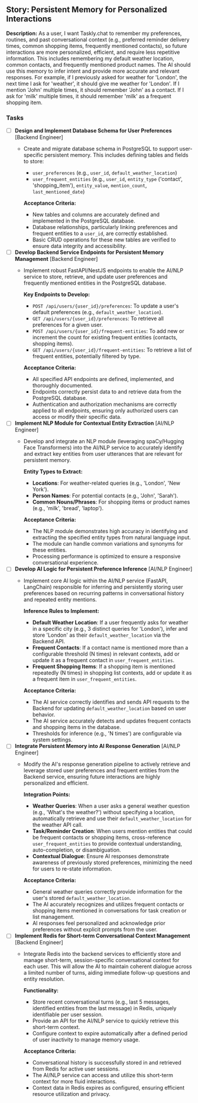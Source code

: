 ## Story: Persistent Memory for Personalized Interactions

**Description:**
As a user, I want Taskly.chat to remember my preferences, routines, and past conversational context (e.g., preferred reminder delivery times, common shopping items, frequently mentioned contacts), so future interactions are more personalized, efficient, and require less repetitive information. This includes remembering my default weather location, common contacts, and frequently mentioned product names. The AI should use this memory to infer intent and provide more accurate and relevant responses. For example, if I previously asked for weather for 'London', the next time I ask for 'weather', it should give me weather for 'London'. If I mention 'John' multiple times, it should remember 'John' as a contact. If I ask for 'milk' multiple times, it should remember 'milk' as a frequent shopping item.

### Tasks

- [ ] **Design and Implement Database Schema for User Preferences** [Backend Engineer]
  - Create and migrate database schema in PostgreSQL to support user-specific persistent memory. This includes defining tables and fields to store:
    *   `user_preferences` (e.g., `user_id`, `default_weather_location`)
    *   `user_frequent_entities` (e.g., `user_id`, `entity_type` ('contact', 'shopping_item'), `entity_value`, `mention_count`, `last_mentioned_date`)
    
    **Acceptance Criteria:**
    *   New tables and columns are accurately defined and implemented in the PostgreSQL database.
    *   Database relationships, particularly linking preferences and frequent entities to a `user_id`, are correctly established.
    *   Basic CRUD operations for these new tables are verified to ensure data integrity and accessibility.
- [ ] **Develop Backend Service Endpoints for Persistent Memory Management** [Backend Engineer]
  - Implement robust FastAPI/NestJS endpoints to enable the AI/NLP service to store, retrieve, and update user preferences and frequently mentioned entities in the PostgreSQL database.
    
    **Key Endpoints to Develop:**
    *   `POST /api/users/{user_id}/preferences`: To update a user's default preferences (e.g., `default_weather_location`).
    *   `GET /api/users/{user_id}/preferences`: To retrieve all preferences for a given user.
    *   `POST /api/users/{user_id}/frequent-entities`: To add new or increment the count for existing frequent entities (contacts, shopping items).
    *   `GET /api/users/{user_id}/frequent-entities`: To retrieve a list of frequent entities, potentially filtered by type.
    
    **Acceptance Criteria:**
    *   All specified API endpoints are defined, implemented, and thoroughly documented.
    *   Endpoints correctly persist data to and retrieve data from the PostgreSQL database.
    *   Authentication and authorization mechanisms are correctly applied to all endpoints, ensuring only authorized users can access or modify their specific data.
- [ ] **Implement NLP Module for Contextual Entity Extraction** [AI/NLP Engineer]
  - Develop and integrate an NLP module (leveraging spaCy/Hugging Face Transformers) into the AI/NLP service to accurately identify and extract key entities from user utterances that are relevant for persistent memory.
    
    **Entity Types to Extract:**
    *   **Locations**: For weather-related queries (e.g., 'London', 'New York').
    *   **Person Names**: For potential contacts (e.g., 'John', 'Sarah').
    *   **Common Nouns/Phrases**: For shopping items or product names (e.g., 'milk', 'bread', 'laptop').
    
    **Acceptance Criteria:**
    *   The NLP module demonstrates high accuracy in identifying and extracting the specified entity types from natural language input.
    *   The module can handle common variations and synonyms for these entities.
    *   Processing performance is optimized to ensure a responsive conversational experience.
- [ ] **Develop AI Logic for Persistent Preference Inference** [AI/NLP Engineer]
  - Implement core AI logic within the AI/NLP service (FastAPI, LangChain) responsible for inferring and persistently storing user preferences based on recurring patterns in conversational history and repeated entity mentions.
    
    **Inference Rules to Implement:**
    *   **Default Weather Location**: If a user frequently asks for weather in a specific city (e.g., 3 distinct queries for 'London'), infer and store 'London' as their `default_weather_location` via the Backend API.
    *   **Frequent Contacts**: If a contact name is mentioned more than a configurable threshold (N times) in relevant contexts, add or update it as a frequent contact in `user_frequent_entities`.
    *   **Frequent Shopping Items**: If a shopping item is mentioned repeatedly (N times) in shopping list contexts, add or update it as a frequent item in `user_frequent_entities`.
    
    **Acceptance Criteria:**
    *   The AI service correctly identifies and sends API requests to the Backend for updating `default_weather_location` based on user behavior.
    *   The AI service accurately detects and updates frequent contacts and shopping items in the database.
    *   Thresholds for inference (e.g., 'N times') are configurable via system settings.
- [ ] **Integrate Persistent Memory into AI Response Generation** [AI/NLP Engineer]
  - Modify the AI's response generation pipeline to actively retrieve and leverage stored user preferences and frequent entities from the Backend service, ensuring future interactions are highly personalized and efficient.
    
    **Integration Points:**
    *   **Weather Queries**: When a user asks a general weather question (e.g., 'What's the weather?') without specifying a location, automatically retrieve and use their `default_weather_location` for the weather API call.
    *   **Task/Reminder Creation**: When users mention entities that could be frequent contacts or shopping items, cross-reference `user_frequent_entities` to provide contextual understanding, auto-completion, or disambiguation.
    *   **Contextual Dialogue**: Ensure AI responses demonstrate awareness of previously stored preferences, minimizing the need for users to re-state information.
    
    **Acceptance Criteria:**
    *   General weather queries correctly provide information for the user's stored `default_weather_location`.
    *   The AI accurately recognizes and utilizes frequent contacts or shopping items mentioned in conversations for task creation or list management.
    *   AI responses feel personalized and acknowledge prior preferences without explicit prompts from the user.
- [ ] **Implement Redis for Short-term Conversational Context Management** [Backend Engineer]
  - Integrate Redis into the backend services to efficiently store and manage short-term, session-specific conversational context for each user. This will allow the AI to maintain coherent dialogue across a limited number of turns, aiding immediate follow-up questions and entity resolution.
    
    **Functionality:**
    *   Store recent conversational turns (e.g., last 5 messages, identified entities from the last message) in Redis, uniquely identifiable per user session.
    *   Provide an API for the AI/NLP service to quickly retrieve this short-term context.
    *   Configure context to expire automatically after a defined period of user inactivity to manage memory usage.
    
    **Acceptance Criteria:**
    *   Conversational history is successfully stored in and retrieved from Redis for active user sessions.
    *   The AI/NLP service can access and utilize this short-term context for more fluid interactions.
    *   Context data in Redis expires as configured, ensuring efficient resource utilization and privacy.
